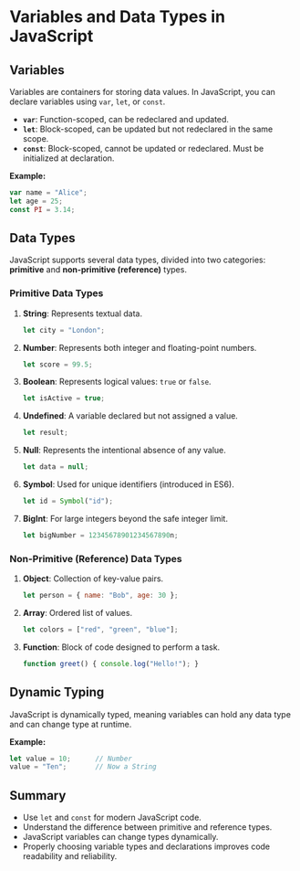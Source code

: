 # Variables and Data Types in JavaScript

## Variables

Variables are containers for storing data values. In JavaScript, you can declare variables using `var`, `let`, or `const`.

- **`var`**: Function-scoped, can be redeclared and updated.
- **`let`**: Block-scoped, can be updated but not redeclared in the same scope.
- **`const`**: Block-scoped, cannot be updated or redeclared. Must be initialized at declaration.

**Example:**
```js
var name = "Alice";
let age = 25;
const PI = 3.14;
```

## Data Types

JavaScript supports several data types, divided into two categories: **primitive** and **non-primitive (reference)** types.

### Primitive Data Types

1. **String**: Represents textual data.
    ```js
    let city = "London";
    ```
2. **Number**: Represents both integer and floating-point numbers.
    ```js
    let score = 99.5;
    ```
3. **Boolean**: Represents logical values: `true` or `false`.
    ```js
    let isActive = true;
    ```
4. **Undefined**: A variable declared but not assigned a value.
    ```js
    let result;
    ```
5. **Null**: Represents the intentional absence of any value.
    ```js
    let data = null;
    ```
6. **Symbol**: Used for unique identifiers (introduced in ES6).
    ```js
    let id = Symbol("id");
    ```
7. **BigInt**: For large integers beyond the safe integer limit.
    ```js
    let bigNumber = 12345678901234567890n;
    ```

### Non-Primitive (Reference) Data Types

1. **Object**: Collection of key-value pairs.
    ```js
    let person = { name: "Bob", age: 30 };
    ```
2. **Array**: Ordered list of values.
    ```js
    let colors = ["red", "green", "blue"];
    ```
3. **Function**: Block of code designed to perform a task.
    ```js
    function greet() { console.log("Hello!"); }
    ```

## Dynamic Typing

JavaScript is dynamically typed, meaning variables can hold any data type and can change type at runtime.

**Example:**
```js
let value = 10;      // Number
value = "Ten";       // Now a String
```

## Summary

- Use `let` and `const` for modern JavaScript code.
- Understand the difference between primitive and reference types.
- JavaScript variables can change types dynamically.
- Properly choosing variable types and declarations improves code readability and reliability.